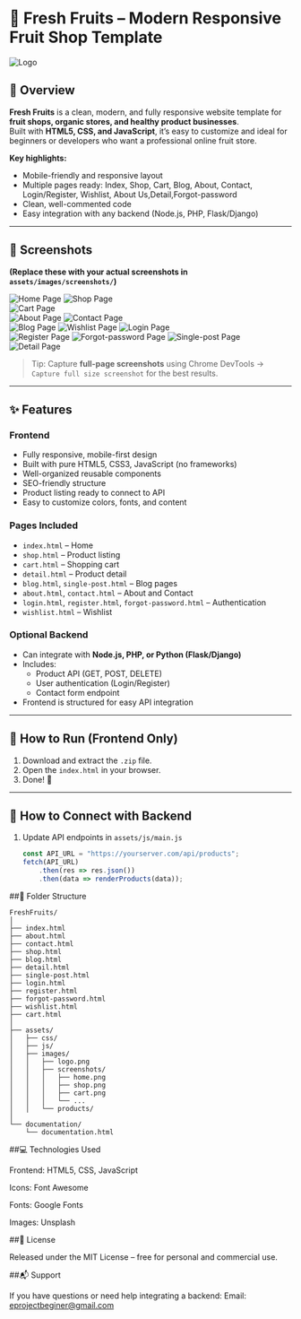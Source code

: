 # 🍎 Fresh Fruits – Modern Responsive Fruit Shop Template

![Logo](https://github.com/HoBichLien/traicay/blob/main/logo.png?raw=true)


## 🌿 Overview
**Fresh Fruits** is a clean, modern, and fully responsive website template for **fruit shops, organic stores, and healthy product businesses**.  
Built with **HTML5, CSS, and JavaScript**, it’s easy to customize and ideal for beginners or developers who want a professional online fruit store.

**Key highlights:**
- Mobile-friendly and responsive layout  
- Multiple pages ready: Index, Shop, Cart, Blog, About, Contact, Login/Register, Wishlist, About Us,Detail,Forgot-password
- Clean, well-commented code  
- Easy integration with any backend (Node.js, PHP, Flask/Django)  

---

## 📸 Screenshots

**(Replace these with your actual screenshots in `assets/images/screenshots/`)**

![Home Page](https://github.com/HoBichLien/traicay/blob/main/home.png?raw=true) 
![Shop Page](https://github.com/HoBichLien/traicay/blob/main/shop.png?raw=true)  
![Cart Page](https://github.com/HoBichLien/traicay/blob/main/cart.png?raw=true)  
![About Page](https://github.com/HoBichLien/traicay/blob/main/about.png?raw=true) 
![Contact Page](https://github.com/HoBichLien/traicay/blob/main/contact.png?raw=true)  
![Blog Page](https://github.com/HoBichLien/traicay/blob/main/blog.png?raw=true)
![Wishlist Page](https://github.com/HoBichLien/traicay/blob/main/wishlist.png?raw=true) 
![Login Page](https://github.com/HoBichLien/traicay/blob/main/login.png?raw=true)  
![Register Page](https://github.com/HoBichLien/traicay/blob/main/register.png?raw=true)
![Forgot-password Page](https://github.com/HoBichLien/traicay/blob/main/forgot-password.png?raw=true) 
![Single-post Page](https://github.com/HoBichLien/traicay/blob/main/single-post.png?raw=true)  
![Detail Page](https://github.com/HoBichLien/traicay/blob/main/detail.png?raw=true)

> Tip: Capture **full-page screenshots** using Chrome DevTools → `Capture full size screenshot` for the best results.

---

## ✨ Features

### Frontend
- Fully responsive, mobile-first design  
- Built with pure HTML5, CSS3, JavaScript (no frameworks)  
- Well-organized reusable components  
- SEO-friendly structure  
- Product listing ready to connect to API  
- Easy to customize colors, fonts, and content  

### Pages Included
- `index.html` – Home  
- `shop.html` – Product listing  
- `cart.html` – Shopping cart  
- `detail.html` – Product detail  
- `blog.html`, `single-post.html` – Blog pages  
- `about.html`, `contact.html` – About and Contact  
- `login.html`, `register.html`, `forgot-password.html` – Authentication  
- `wishlist.html` – Wishlist  

### Optional Backend
- Can integrate with **Node.js, PHP, or Python (Flask/Django)**  
- Includes:
  - Product API (GET, POST, DELETE)  
  - User authentication (Login/Register)  
  - Contact form endpoint  
- Frontend is structured for easy API integration  

---

## 🧭 How to Run (Frontend Only)
1. Download and extract the `.zip` file.  
2. Open the `index.html` in your browser.  
3. Done! 🎉  

---

## 🧱 How to Connect with Backend
1. Update API endpoints in `assets/js/main.js`  
   ```js
   const API_URL = "https://yourserver.com/api/products";
   fetch(API_URL)
       .then(res => res.json())
       .then(data => renderProducts(data));
##📁 Folder Structure
```
FreshFruits/
│
├── index.html
├── about.html
├── contact.html
├── shop.html
├── blog.html
├── detail.html
├── single-post.html
├── login.html
├── register.html
├── forgot-password.html
├── wishlist.html
├── cart.html
│
├── assets/
│   ├── css/
│   ├── js/
│   ├── images/
│   │   ├── logo.png
│   │   ├── screenshots/
│   │   │   ├── home.png
│   │   │   ├── shop.png
│   │   │   ├── cart.png
│   │   │   └── ...
│   │   └── products/
│
└── documentation/
    └── documentation.html
```
##💻 Technologies Used

Frontend: HTML5, CSS, JavaScript

Icons: Font Awesome

Fonts: Google Fonts

Images: Unsplash

##📄 License

Released under the MIT License – free for personal and commercial use.

##📬 Support

If you have questions or need help integrating a backend:
Email: eprojectbeginer@gmail.com
